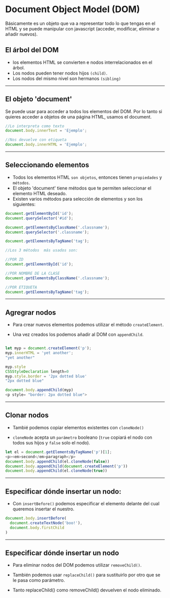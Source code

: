 # Document Object Model (DOM)
Básicamente es un objeto que va a representar todo lo que tengas en el HTML y se puede manipular con javascript (acceder, modificar, eliminar o añadir nuevos).


## El árbol del DOM
* los elementos HTML se convierten e nodos interrelacionados en el árbol.
* Los nodos pueden tener nodos hijos `(child)`.
* Los nodos del mismo nivel son hermanos `(sibling)`

<hr>

## El objeto 'document'
Se puede usar para acceder a todos los elementos del DOM. Por lo tanto si quieres acceder a objetos de una página HTML, usamos el document.

```` javascript
//Lo interpreta como texto
document.body.innerText = 'Ejemplo';

//Nos devuelve con etiqueta
document.body.innerHTML = 'Ejemplo';
````

<hr>

## Seleccionando elementos
* Todos los elementos HTML `son objetos`, entonces tienen `propiedades` y `métodos`.
* El objeto 'document' tiene métodos que te permiten seleccionar el elemento HTML deseado.
* Existen varios métodos para selección de elementos y son los siguientes:
```` js
document.getElementById('id');
document.querySelector('#id');

document.getElementsByClassName('.classname');
document.querySelector('.classname');

document.getElementsByTagName('tag');

//Los 3 métodos  más usados son:

//POR ID
document.getElementById('id');

//POR NOMBRE DE LA CLASE
document.getElementsByClassName('.classname');

//POR ETIQUETA
document.getElementsByTagName('tag');
````

<hr>

## Agregrar nodos

* Para crear nuevos elementos podemos utilizar el método `createElement`.

* Una vez creados los podemos añadir al DOM con `appendChild`.

~~~ js

let myp = document.createElement('p');
myp.innerHTML = 'yet another';
"yet another"

myp.style
CSSStyleDeclaration length=0
myp.style.border = '2px dotted blue'
"2px dotted blue"

document.body.appendChild(myp)
<p style= "border: 2px dotted blue">
~~~

<hr>

## Clonar nodos

* Tambié podemos copiar elementos existentes con `cloneNode()`

* `cloneNode` acepta un `parámetro` booleano (`true` copiará el nodo con todos sus hijos y `false` solo el nodo).

~~~ js
let el = document.getElementsByTagName('p')[1];
<p><em>second</em>paragraph</p>
document.body.appendChild(el.cloneNode(false))
document.body.appendChild(document.createElement('p'))
document.body.appendChild(el.cloneNode(true))
~~~

<hr>

## Especificar dónde insertar un nodo:

* Con `insertBefore()` podemos especificar el elemento delante del cual queremos insertar el nuestro.

~~~js
document.body.insertBefore(
  document.createTextNode('boo!'),
  document.body.firstChild
)
~~~

<hr>

## Especificar dónde insertar un nodo

* Para eliminar nodos del DOM podemos utilizar `removeChild()`.

* También podemos usar `replaceChild()` para sustituirlo por otro que se le pasa como parámetro.

* Tanto replaceChild() como removeChild() devuelven el nodo eliminado.